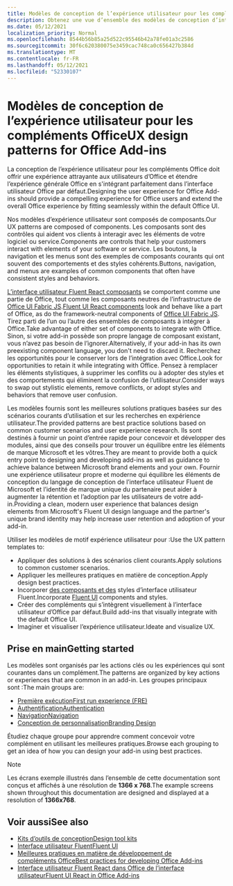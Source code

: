 ```yaml
---
title: Modèles de conception de l’expérience utilisateur pour les compléments Office
description: Obtenez une vue d’ensemble des modèles de conception d’interface utilisateur pour les Office, y compris les modèles de navigation, d’authentification, de première utilisation et de authentification.
ms.date: 05/12/2021
localization_priority: Normal
ms.openlocfilehash: 8544b56b85a25d522c95546b42a78fe01a3c2586
ms.sourcegitcommit: 30f6c620380075e3459cac748ca0c656427b384d
ms.translationtype: MT
ms.contentlocale: fr-FR
ms.lasthandoff: 05/12/2021
ms.locfileid: "52330107"
---
```

# <a name="ux-design-patterns-for-office-add-ins"></a><span data-ttu-id="8ab9a-103">Modèles de conception de l’expérience utilisateur pour les compléments Office</span><span class="sxs-lookup"><span data-stu-id="8ab9a-103">UX design patterns for Office Add-ins</span></span>

<span data-ttu-id="8ab9a-104">La conception de l’expérience utilisateur pour les compléments Office doit offrir une expérience attrayante aux utilisateurs d’Office et étendre l’expérience générale Office en s'intégrant parfaitement dans l’interface utilisateur Office par défaut.</span><span class="sxs-lookup"><span data-stu-id="8ab9a-104">Designing the user experience for Office Add-ins should provide a compelling experience for Office users and extend the overall Office experience by fitting seamlessly within the default Office UI.</span></span>  

<span data-ttu-id="8ab9a-105">Nos modèles d’expérience utilisateur sont composés de composants.</span><span class="sxs-lookup"><span data-stu-id="8ab9a-105">Our UX patterns are composed of components.</span></span> <span data-ttu-id="8ab9a-106">Les composants sont des contrôles qui aident vos clients à interagir avec les éléments de votre logiciel ou service.</span><span class="sxs-lookup"><span data-stu-id="8ab9a-106">Components are controls that help your customers interact with elements of your software or service.</span></span> <span data-ttu-id="8ab9a-107">Les boutons, la navigation et les menus sont des exemples de composants courants qui ont souvent des comportements et des styles cohérents.</span><span class="sxs-lookup"><span data-stu-id="8ab9a-107">Buttons, navigation, and menus are examples of common components that often have consistent styles and behaviors.</span></span>

<span data-ttu-id="8ab9a-108">[L’interface utilisateur Fluent React composants](using-office-ui-fabric-react.md) se comportent comme une partie de Office, tout comme les composants neutres de l’infrastructure de [Office UI Fabric JS](fabric-core.md).</span><span class="sxs-lookup"><span data-stu-id="8ab9a-108">[Fluent UI React components](using-office-ui-fabric-react.md) look and behave like a part of Office, as do the framework-neutral components of [Office UI Fabric JS](fabric-core.md).</span></span> <span data-ttu-id="8ab9a-109">Tirez parti de l’un ou l’autre des ensembles de composants à intégrer à Office.</span><span class="sxs-lookup"><span data-stu-id="8ab9a-109">Take advantage of either set of components to integrate with Office.</span></span> <span data-ttu-id="8ab9a-110">Sinon, si votre add-in possède son propre langage de composant existant, vous n’avez pas besoin de l’ignorer.</span><span class="sxs-lookup"><span data-stu-id="8ab9a-110">Alternatively, if your add-in has its own preexisting component language, you don't need to discard it.</span></span> <span data-ttu-id="8ab9a-111">Recherchez les opportunités pour le conserver lors de l’intégration avec Office.</span><span class="sxs-lookup"><span data-stu-id="8ab9a-111">Look for opportunities to retain it while integrating with Office.</span></span> <span data-ttu-id="8ab9a-112">Pensez à remplacer les éléments stylistiques, à supprimer les conflits ou à adopter des styles et des comportements qui éliminent la confusion de l’utilisateur.</span><span class="sxs-lookup"><span data-stu-id="8ab9a-112">Consider ways to swap out stylistic elements, remove conflicts, or adopt styles and behaviors that remove user confusion.</span></span>

<span data-ttu-id="8ab9a-113">Les modèles fournis sont les meilleures solutions pratiques basées sur des scénarios courants d’utilisation et sur les recherches en expérience utilisateur.</span><span class="sxs-lookup"><span data-stu-id="8ab9a-113">The provided patterns are best practice solutions based on common customer scenarios and user experience research.</span></span> <span data-ttu-id="8ab9a-114">Ils sont destinés à fournir un point d’entrée rapide pour concevoir et développer des modules, ainsi que des conseils pour trouver un équilibre entre les éléments de marque Microsoft et les vôtres.</span><span class="sxs-lookup"><span data-stu-id="8ab9a-114">They are meant to provide both a quick entry point to designing and developing add-ins as well as guidance to achieve balance between Microsoft brand elements and your own.</span></span> <span data-ttu-id="8ab9a-115">Fournir une expérience utilisateur propre et moderne qui équilibre les éléments de conception du langage de conception de l’interface utilisateur Fluent de Microsoft et l’identité de marque unique du partenaire peut aider à augmenter la rétention et l’adoption par les utilisateurs de votre add-in.</span><span class="sxs-lookup"><span data-stu-id="8ab9a-115">Providing a clean, modern user experience that balances design elements from Microsoft's Fluent UI design language and the partner's unique brand identity may help increase user retention and adoption of your add-in.</span></span>

<span data-ttu-id="8ab9a-116">Utiliser les modèles de motif expérience utilisateur pour :</span><span class="sxs-lookup"><span data-stu-id="8ab9a-116">Use the UX pattern templates to:</span></span>

* <span data-ttu-id="8ab9a-117">Appliquer des solutions à des scénarios client courants.</span><span class="sxs-lookup"><span data-stu-id="8ab9a-117">Apply solutions to common customer scenarios.</span></span>
* <span data-ttu-id="8ab9a-118">Appliquer les meilleures pratiques en matière de conception.</span><span class="sxs-lookup"><span data-stu-id="8ab9a-118">Apply design best practices.</span></span>
* <span data-ttu-id="8ab9a-119">Incorporer [des composants et des](https://developer.microsoft.com/fluentui#/get-started) styles d’interface utilisateur Fluent.</span><span class="sxs-lookup"><span data-stu-id="8ab9a-119">Incorporate [Fluent UI](https://developer.microsoft.com/fluentui#/get-started) components and styles.</span></span>
* <span data-ttu-id="8ab9a-120">Créer des compléments qui s’intègrent visuellement à l’interface utilisateur d’Office par défaut.</span><span class="sxs-lookup"><span data-stu-id="8ab9a-120">Build add-ins that visually integrate with the default Office UI.</span></span>
* <span data-ttu-id="8ab9a-121">Imaginer et visualiser l’expérience utilisateur.</span><span class="sxs-lookup"><span data-stu-id="8ab9a-121">Ideate and visualize UX.</span></span>

## <a name="getting-started"></a><span data-ttu-id="8ab9a-122">Prise en main</span><span class="sxs-lookup"><span data-stu-id="8ab9a-122">Getting started</span></span>

<span data-ttu-id="8ab9a-123">Les modèles sont organisés par les actions clés ou les expériences qui sont courantes dans un complément.</span><span class="sxs-lookup"><span data-stu-id="8ab9a-123">The patterns are organized by key actions or experiences that are common in an add-in.</span></span> <span data-ttu-id="8ab9a-124">Les groupes principaux sont :</span><span class="sxs-lookup"><span data-stu-id="8ab9a-124">The main groups are:</span></span>

* [<span data-ttu-id="8ab9a-125">Première exécution</span><span class="sxs-lookup"><span data-stu-id="8ab9a-125">First run experience (FRE)</span></span>](../design/first-run-experience-patterns.md)
* [<span data-ttu-id="8ab9a-126">Authentification</span><span class="sxs-lookup"><span data-stu-id="8ab9a-126">Authentication</span></span>](../design/authentication-patterns.md)
* [<span data-ttu-id="8ab9a-127">Navigation</span><span class="sxs-lookup"><span data-stu-id="8ab9a-127">Navigation</span></span>](../design/navigation-patterns.md)
* [<span data-ttu-id="8ab9a-128">Conception de personnalisation</span><span class="sxs-lookup"><span data-stu-id="8ab9a-128">Branding Design</span></span>](../design/branding-patterns.md)

<span data-ttu-id="8ab9a-129">Étudiez chaque groupe pour apprendre comment concevoir votre complément en utilisant les meilleures pratiques.</span><span class="sxs-lookup"><span data-stu-id="8ab9a-129">Browse each grouping to get an idea of how you can design your add-in using best practices.</span></span>

> [!NOTE]
> <span data-ttu-id="8ab9a-130">Les écrans exemple illustrés dans l’ensemble de cette documentation sont conçus et affichés à une résolution de **1366 x 768**.</span><span class="sxs-lookup"><span data-stu-id="8ab9a-130">The example screens shown throughout this documentation are designed and displayed at a resolution of **1366x768**.</span></span>

## <a name="see-also"></a><span data-ttu-id="8ab9a-131">Voir aussi</span><span class="sxs-lookup"><span data-stu-id="8ab9a-131">See also</span></span>

* [<span data-ttu-id="8ab9a-132">Kits d’outils de conception</span><span class="sxs-lookup"><span data-stu-id="8ab9a-132">Design tool kits</span></span>](design-toolkits.md)
* [<span data-ttu-id="8ab9a-133">Interface utilisateur Fluent</span><span class="sxs-lookup"><span data-stu-id="8ab9a-133">Fluent UI</span></span>](https://developer.microsoft.com/fluentui#)
* [<span data-ttu-id="8ab9a-134">Meilleures pratiques en matière de développement de compléments Office</span><span class="sxs-lookup"><span data-stu-id="8ab9a-134">Best practices for developing Office Add-ins</span></span>](../concepts/add-in-development-best-practices.md)
* [<span data-ttu-id="8ab9a-135">Interface utilisateur Fluent React dans Office de l’interface utilisateur</span><span class="sxs-lookup"><span data-stu-id="8ab9a-135">Fluent UI React in Office Add-ins</span></span>](using-office-ui-fabric-react.md)
